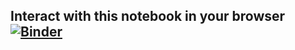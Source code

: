 ## Interact with this notebook in your browser [![Binder](https://mybinder.org/badge_logo.svg)](https://mybinder.org/v2/gh/sbhhdp/qm-code/master?filepath=%2Fprobability_density.ipynb)
